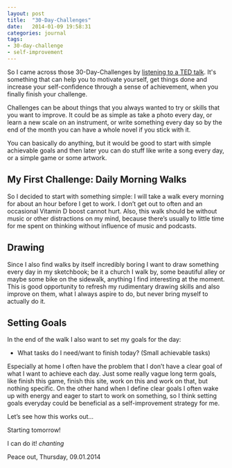 ```yaml
---
layout: post
title:  "30-Day-Challenges"
date:   2014-01-09 19:58:31
categories: journal
tags:
- 30-day-challenge
- self-improvement
---
```


So I came across those 30-Day-Challenges by [listening to a TED talk][TED]. It's something that can help you to motivate yourself, get things done and increase your self-confidence through a sense of achievement, when you finally finish your challenge.


Challenges can be about things that you always wanted to try or skills that you want to improve. It could be as simple as take a photo every day, or learn a new scale on an instrument, or write something every day so by the end of the month you can have a whole novel if you stick with it. 


You can basically do anything, but it would be good to start with simple achievable goals and then later you can do stuff like write a song every day, or a simple game or some artwork.

## My First Challenge: Daily Morning Walks

So I decided to start with something simple:
I will take a walk every morning for about an hour before I get to work. I don’t get out to often and an occasional Vitamin D boost cannot hurt. Also, this walk should be without music or other distractions on my mind, because there’s usually to little time for me spent on thinking without influence of music and podcasts.


## Drawing
Since I also find walks by itself incredibly boring I want to draw something every day in my sketchbook; be it a church I walk by, some beautiful alley or maybe some bike on the sidewalk, anything I find interesting at the moment. This is good opportunity to refresh my rudimentary drawing skills and also improve on them, what I always aspire to do, but never bring myself to actually do it.


## Setting Goals
In the end of the walk I also want to set my goals for the day:


- What tasks do I need/want to finish today? (Small achievable tasks)


Especially at home I often have the problem that I don’t have a clear goal of what I want to achieve each day. Just some really vague long term goals, like finish this game, finish this site, work on this and work on that, but nothing specific. On the other hand when I define clear goals I often wake up with energy and eager to start to work on something, so I think setting goals everyday could be beneficial as a self-improvement strategy for me.


Let’s see how this works out…


Starting tomorrow!


I can do it! *chanting*


Peace out,
Thursday, 09.01.2014

[TED]: https://www.youtube.com/watch?v=JnfBXjWm7hc

